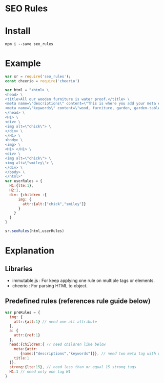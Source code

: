 # SEO Rules

# Install
```
npm i --save seo_rules
```

# Example
```javascript
var sr = require('seo_rules');
const cheerio = require('cheerio')

var html = "<html> \
<head> \
<title>All our wooden furniture is water proof.</title> \
<meta name=\"descriptions\" content=\"This is where you add your meta description. Make it count.\"> \
<meta name=\"keywords\" content=\"wood, furniture, garden, garden-table, etc.\"> \
</head> \
<H1> \
<div> \
<img alt=\"chick\"> \
</div> \
</H1> \
<body> \
<img> \
<H1> </H1> \
<div> \
<img alt=\"chick\"> \
<img alt=\"smiley\"> \
</div> \
</body> \
</html>"
var userRules = {
  H1:{lte:1},
  H2:1,
  div: {children :{
      img: {
        attr:{alt:["chick","smiley"]}
      }
    }
  }
}

sr.seoRules(html,userRules)
```

# Explanation

## Libraries
* immutable.js : For keep applying one rule on multiple tags or elements.
* cheerio : For parsing HTML to object.

## Predefined rules (references rule guide below)
```javascript
var preRules = {
  img: {
    attr:{alt:1} // need one alt attribute
  },
  a: {
    attr:{ref:1}
  },
  head:{children:{ // need children like below
    meta:{attr:
       {name:["descriptions","keywords"]}}, // need two meta tag with name attributes in array
    title:1
  }},
  strong:{lte:15}, // need less than or equal 15 strong tags
  H1:1 // need only one tag H1
}
```
